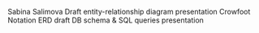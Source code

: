 Sabina Salimova
Draft entity-relationship diagram presentation
Crowfoot Notation ERD
draft DB schema & SQL queries presentation

